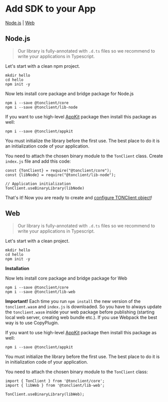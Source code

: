 # Add SDK to your App

[Node.js](add\_sdk\_to\_your\_app.md#nodejs) | [Web](add\_sdk\_to\_your\_app.md#web)

## Node.js

> Our library is fully-annotated with `.d.ts` files so we recommend to write your applications in Typescript.

Let's start with a clean npm project.

```
mkdir hello
cd hello
npm init -y
```

Now lets install core package and bridge package for Node.js

```
npm i --save @tonclient/core
npm i --save @tonclient/lib-node
```

If you want to use high-level [AppKit](https://github.com/tonlabs/appkit-js) package then install this package as well:

```
npm i --save @tonclient/appkit
```

You must initialize the library before the first use. The best place to do it is an initialization code of your application.

You need to attach the chosen binary module to the `TonClient` class. Create `index.js` file and add this code:

```
const {TonClient} = require("@tonclient/core");
const {libNode} = require("@tonclient/lib-node");

// Application initialization
TonClient.useBinaryLibrary(libNode)
```

That's it! Now you are ready to create and [configure TONClient object](configure\_sdk.md)!

## Web

> Our library is fully-annotated with `.d.ts` files so we recommend to write your applications in Typescript.

Let's start with a clean project.

```
mkdir hello
cd hello
npm init -y
```

**Installation**

Now lets install core package and bridge package for Web

```
npm i --save @tonclient/core
npm i --save @tonclient/lib-web
```

**Important!** Each time you run `npm install` the new version of the `tonclient.wasm` and `index.js` is downloaded. So you have to always update the `tonclient.wasm` inside your web package before publishing (starting local web server, creating web bundle etc.). If you use Webpack the best way is to use CopyPlugin.

If you want to use high-level [AppKit](https://github.com/tonlabs/appkit-js) package then install this package as well:

```
npm i --save @tonclient/appkit
```

You must initialize the library before the first use. The best place to do it is in initialization code of your application.

You need to attach the chosen binary module to the `TonClient` class:

```
import { TonClient } from '@tonclient/core';
import { libWeb } from '@tonclient/lib-web';

TonClient.useBinaryLibrary(libWeb);
```
